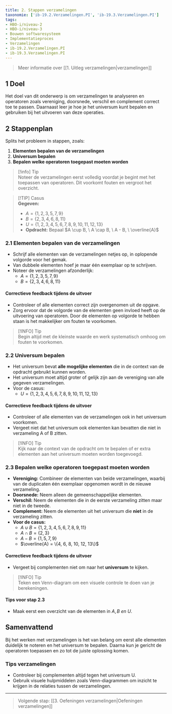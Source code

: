 ```yaml
---
title: 2. Stappen verzamelingen
taxonomie: ['ib-19.2.Verzamelingen.PI', 'ib-19.3.Verzamelingen.PI']
tags:
- HBO-i/niveau-2
- HBO-i/niveau-3
- Bouwen softwaresysteem
- Implementatieproces
- Verzamelingen
- ib-19.2.Verzamelingen.PI
- ib-19.3.Verzamelingen.PI
---
```


> Meer informatie over [[1. Uitleg verzamelingen|verzamelingen]]

## 1 Doel
Het doel van dit onderwerp is om verzamelingen te analyseren en operatoren zoals vereniging, doorsnede, verschil en complement correct toe te passen. Daarnaast leer je hoe je het universum kunt bepalen en gebruiken bij het uitvoeren van deze operaties.

## 2 Stappenplan
Splits het probleem in stappen, zoals:
1. **Elementen bepalen van de verzamelingen**
2. **Universum bepalen**
3. **Bepalen welke operatoren toegepast moeten worden**

> [!info] Tip  
> Noteer de verzamelingen eerst volledig voordat je begint met het toepassen van operatoren. Dit voorkomt fouten en vergroot het overzicht.

> [!TIP] Casus  
> **Gegeven:**
> - $A=\{1,2,3,5,7,9\}$
> - $B=\{2,3,4,6,8,11\}$
> - $U=\{1,2,3,4,5,6,7,8,9,10,11,12,13\}$
> - **Opdracht:** Bepaal $A \cup B, \ A \cap B, \ A - B, \ \overline{A}$

### 2.1 Elementen bepalen van de verzamelingen
- Schrijf alle elementen van de verzamelingen netjes op, in oplopende volgorde voor het gemak.
- Van dubbele elementen hoef je maar één exemplaar op te schrijven.
- Noteer de verzamelingen afzonderlijk:
    - $A=\{1,2,3,5,7,9\}$
    - $B=\{2,3,4,6,8,11\}$

#### Correctieve feedback tijdens de uitvoer
- Controleer of alle elementen correct zijn overgenomen uit de opgave.
- Zorg ervoor dat de volgorde van de elementen geen invloed heeft op de uitvoering van operatoren. Door de elementen op volgorde te hebben staan is het makkelijker om fouten te voorkomen.

> [!INFO] Tip  
> Begin altijd met de kleinste waarde en werk systematisch omhoog om fouten te voorkomen.

### 2.2 Universum bepalen
- Het universum bevat **alle mogelijke elementen** die in de context van de opdracht gebruikt kunnen worden.
- Het universum moet altijd groter of gelijk zijn aan de vereniging van alle gegeven verzamelingen.
- Voor de casus:
    - $U=\{1,2,3,4,5,6,7,8,9,10,11,12,13\}$

#### Correctieve feedback tijdens de uitvoer
- Controleer of alle elementen van de verzamelingen ook in het universum voorkomen.
- Vergeet niet dat het universum ook elementen kan bevatten die niet in verzameling A of B zitten.

> [!INFO] Tip  
> Kijk naar de context van de opdracht om te bepalen of er extra elementen aan het universum moeten worden toegevoegd.

### 2.3 Bepalen welke operatoren toegepast moeten worden
- **Vereniging:** Combineer de elementen van beide verzamelingen, waarbij van de duplicaten één exemplaar opgenomen wordt in de nieuwe verzameling.
- **Doorsnede:** Neem alleen de gemeenschappelijke elementen.
- **Verschil:** Neem de elementen die in de eerste verzameling zitten maar niet in de tweede.
- **Complement:** Neem de elementen uit het universum die **niet** in de verzameling zitten.
- **Voor de casus:**
	- $A \cup B = \{1,2,3,4,5,6,7,8,9,11\}$
	- $A \cap B = \{2, 3\}$
	- $A - B = \{1, 5, 7, 9\}$
	- $\overline{A} = \{4, 6, 8, 10, 12, 13\}$

#### Correctieve feedback tijdens de uitvoer
- Vergeet bij complementen niet om naar het **universum** te kijken.

> [!INFO] Tip  
> Teken een Venn-diagram om een visuele controle te doen van je berekeningen.

#### Tips voor stap 2.3
- Maak eerst een overzicht van de elementen in $A, B \ en \ U$.

## Samenvattend
Bij het werken met verzamelingen is het van belang om eerst alle elementen duidelijk te noteren en het universum te bepalen. Daarna kun je gericht de operatoren toepassen en zo tot de juiste oplossing komen.

### Tips verzamelingen
- Controleer bij complementen altijd tegen het universum U.
- Gebruik visuele hulpmiddelen zoals Venn-diagrammen om inzicht te krijgen in de relaties tussen de verzamelingen.

---

> Volgende stap: [[3. Oefeningen verzamelingen|Oefeningen verzamelingen]]
